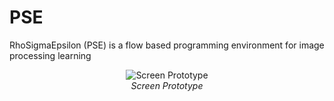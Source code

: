 # PSE
RhoSigmaEpsilon (PSE) is a flow based programming environment for image processing learning

<p align="center">
	<img align="center" src="https://i.imgur.com/vEzv3vV.png" alt="Screen Prototype">
	<br>
	<i>Screen Prototype</i>
</p>
